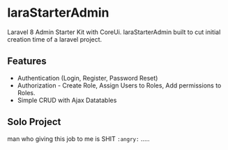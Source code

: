 
# laraStarterAdmin

Laravel 8 Admin Starter Kit with CoreUi.
laraStarterAdmin built to cut initial creation time of a laravel project.

## Features

- Authentication (Login, Register, Password Reset)
- Authorization - Create Role, Assign Users to Roles, Add permissions to Roles.
- Simple CRUD with Ajax Datatables


## Solo Project

man who giving this job to me is SHIT `:angry:` .....
